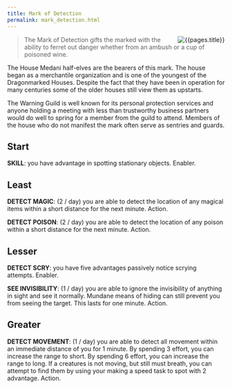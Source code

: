 ```yaml
---
title: Mark of Detection
permalink: mark_detection.html
---
```

<img src="images/dragonmarks/{{page.title}}.jpg" alt='{{pages.title}}' style="float:right">

> The Mark of Detection gifts the marked with the ability to ferret out danger whether from an ambush or a cup of poisoned wine.

The House Medani half-elves are the bearers of this mark. The house began as a merchantile organization and is one of the youngest of the Dragonmarked Houses. Despite the fact that they have been in operation for many centuries some of the older houses still view them as upstarts.

The Warning Guild is well known for its personal protection services and anyone holding a meeting with less than trustworthy business partners would do well to spring for a member from the guild to attend. Members of the house who do not manifest the mark often serve as sentries and guards.

## Start
**SKILL**: you have advantage in spotting stationary objects. Enabler.

## Least
**DETECT MAGIC**: (2 / day) you are able to detect the location of any magical items within a short distance for the next minute. Action.

**DETECT POISON**: (2 / day) you are able to detect the location of any poison within a short distance for the next minute. Action.

## Lesser
**DETECT SCRY**: you have five advantages passively notice scrying attempts. Enabler.

**SEE INVISIBILITY**: (1 / day) you are able to ignore the invisibility of anything in sight and see it normally. Mundane means of hiding can still prevent you from seeing the target. This lasts for one minute. Action.

## Greater
**DETECT MOVEMENT**: (1 / day) you are able to detect all movement within an immediate distance of you for 1 minute. By spending 3 effort, you can increase the range to short. By spending 6 effort, you can increase the range to long. If a creatures is not moving, but still must breath, you can attempt to find them by using your making a speed task to spot with 2 advantage. Action.